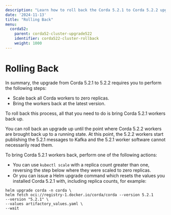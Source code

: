 ```yaml
---
description: "Learn how to roll back the Corda 5.2.1 to Corda 5.2.2 upgrade process if an issue occurs."
date: '2024-11-13'
title: "Rolling Back"
menu:
  corda52:
    parent: corda52-cluster-upgrade522
    identifier: corda522-cluster-rollback
    weight: 1000
---
```


# Rolling Back

In summary, the upgrade from Corda 5.2.1 to 5.2.2 requires you to perform the following steps:
* Scale back all Corda workers to zero replicas.
* Bring the workers back at the latest version.

To roll back this process, all that you need to do is bring Corda 5.2.1 workers back up.

You can roll back an upgrade up until the point where Corda 5.2.2 workers are brought back up to a running state. At this point, the 5.2.2 workers start publishing the 5.2.1 messages to Kafka and the 5.2.1 worker software cannot necessarily read them.

To bring Corda 5.2.1 workers back, perform one of the following actions:

* You can use `kubectl scale` with a replica count greater than one, reversing the step below where they were scaled to zero replicas.
* Or you can issue a Helm upgrade command which resets the values you installed Corda 5.2.1 with, including replica counts, for example:

```
helm upgrade corda -n corda \
helm fetch oci://registry-1.docker.io/corda/corda --version 5.2.1
--version "5.2.1" \
--values artifactory_values.yaml \
--wait
```
